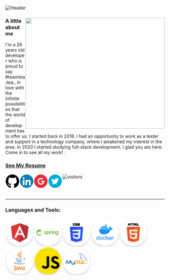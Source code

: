 ![Header](https://github.com/Natalialimas/Natalialimas/blob/master/header.github%20%E2%80%93%20maior.png) 

  
  <html>
  <div class="container">
  <div class="row">
    <div class="col">
    </div>
    <div class="col">
      <img align="right" src="https://miro.medium.com/max/1600/0*K2WLMTExLyida7OR.gif" class="card-img" width="440" height="350"  alt="" />
          <h3 class="card-title">A little about me </h3>
            <p class="card-text">I'm a 26 years old developer who is proud to say #teamtea :tea:, 
in love with the infinite possibilities that the world of development has to offer us.
I started back in 2018. I had an opportunity to work
as a tester and support in a technology company, where I awakened my interest in the area. In 2020 I started studying full-stack development.
I glad you are here. Come in to see all my work! .</p>
    </div>
  </div>
 </div>  
</html>   

 ### [See My Resume](https://drive.google.com/file/d/1rnDGFdkFjBQX79V0hghsotX_wqXxtDLB/view?usp=sharing)   
   <div class="contact">
  <a target="_blank" href="https://github.com/Natalialimas"><img src="https://github.com/Natalialimas/Natalialimas/blob/master/github.png" align="left" width="45" height="45" /></a>
  <a target="_blank" href="https://www.linkedin.com/in/silva-lima-natalia/"><img src="https://github.com/Natalialimas/Natalialimas/blob/master/linkedin.png"align="left"  width="45" height="45" /></a>
  <a target="_blank" href="mailto:silvalimanatalia@gmail.com"><img src="https://github.com/Natalialimas/Natalialimas/blob/master/google.png" align="left" width="45" height="45" /></a>
  <a target="_blank" href="https://twitter.com/natilima__"><img src="https://github.com/Natalialimas/Natalialimas/blob/master/twitter.png" align="left" width="45" height="45"  /></a>
  
 ![visitors](https://visitor-badge.laobi.icu/badge?page_id=Natalialimas)
 
 <br>
  <br>
<hr>
 
### **Languages and Tools:** 
<div class="languages and tools">
  <a target="_blank" href="https://github.com/Natalialimas/Natalialimas/blob/master/Angular.png"><img src="https://github.com/Natalialimas/Natalialimas/blob/master/Angular.png" align="left" width="90" height="90" /></a>
  <a target="_blank" href="https://github.com/Natalialimas/Natalialimas/blob/master/Springboot.png"><img src="https://github.com/Natalialimas/Natalialimas/blob/master/Springboot.png"align="left"  width="90" height="90" /></a>
  <a target="_blank" href="https://github.com/Natalialimas/Natalialimas/blob/master/css.png"><img src="https://github.com/Natalialimas/Natalialimas/blob/master/css.png"align="left"  width="90" height="90" /></a>
  <a target="_blank" href="https://github.com/Natalialimas/Natalialimas/blob/master/docker.png"><img src="https://github.com/Natalialimas/Natalialimas/blob/master/docker.png"align="left"  width="90" height="90" /></a>
  <a target="_blank" href="https://github.com/Natalialimas/Natalialimas/blob/master/html5.png"><img src="https://github.com/Natalialimas/Natalialimas/blob/master/html5.png"align="left" width="90" height="90" /></a>
    <a target="_blank" href="https://github.com/Natalialimas/Natalialimas/blob/master/java.png"><img src="https://github.com/Natalialimas/Natalialimas/blob/master/java.png"align="left"  width="90" height="90" /></a>
    <a target="_blank" href="https://github.com/Natalialimas/Natalialimas/blob/master/javascript.png"><img src="https://github.com/Natalialimas/Natalialimas/blob/master/javascript.png"align="left"  width="90" height="90"/></a>
    <a target="_blank" href="https://github.com/Natalialimas/Natalialimas/blob/master/mysql.png"><img src="https://github.com/Natalialimas/Natalialimas/blob/master/mysql.png"align="left"  width="90" height="90" /></a>

 
